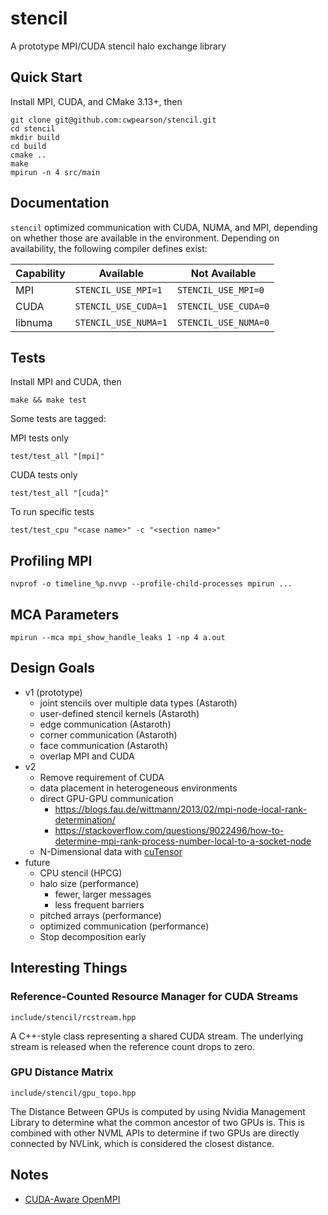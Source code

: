 # stencil

A prototype MPI/CUDA stencil halo exchange library

## Quick Start

Install MPI, CUDA, and CMake 3.13+, then

```
git clone git@github.com:cwpearson/stencil.git
cd stencil
mkdir build
cd build
cmake ..
make
mpirun -n 4 src/main
```

## Documentation

`stencil` optimized communication with CUDA, NUMA, and MPI, depending on whether those are available in the environment.
Depending on availability, the following compiler defines exist:

| Capability | Available | Not Available |
|-|-|-|
| MPI | `STENCIL_USE_MPI=1` | `STENCIL_USE_MPI=0` |
| CUDA | `STENCIL_USE_CUDA=1` | `STENCIL_USE_CUDA=0` |
| libnuma | `STENCIL_USE_NUMA=1` | `STENCIL_USE_NUMA=0` |


## Tests

Install MPI and CUDA, then

```
make && make test
```

Some tests are tagged:

MPI tests only
```
test/test_all "[mpi]"
```

CUDA tests only
```
test/test_all "[cuda]"
```

To run specific tests
```
test/test_cpu "<case name>" -c "<section name>"
```

## Profiling MPI

```
nvprof -o timeline_%p.nvvp --profile-child-processes mpirun ...
```
## MCA Parameters

```
mpirun --mca mpi_show_handle_leaks 1 -np 4 a.out
```


## Design Goals
  * v1 (prototype)
    * joint stencils over multiple data types (Astaroth)
    * user-defined stencil kernels (Astaroth)
    * edge communication (Astaroth)
    * corner communication (Astaroth)
    * face communication (Astaroth)
    * overlap MPI and CUDA
  * v2
    * Remove requirement of CUDA
    * data placement in heterogeneous environments
    * direct GPU-GPU communication
      * https://blogs.fau.de/wittmann/2013/02/mpi-node-local-rank-determination/
      * https://stackoverflow.com/questions/9022496/how-to-determine-mpi-rank-process-number-local-to-a-socket-node   
    * N-Dimensional data with [cuTensor](https://docs.nvidia.com/cuda/cutensor/index.html)
  * future
    * CPU stencil (HPCG)
    * halo size (performance)
      * fewer, larger messages
      * less frequent barriers
    * pitched arrays (performance)
    * optimized communication (performance)
    * Stop decomposition early


## Interesting Things

### Reference-Counted Resource Manager for CUDA Streams

`include/stencil/rcstream.hpp`

A C++-style class representing a shared CUDA stream.
The underlying stream is released when the reference count drops to zero.

### GPU Distance Matrix

`include/stencil/gpu_topo.hpp`

The Distance Between GPUs is computed by using Nvidia Management Library to determine what the common ancestor of two GPUs is.
This is combined with other NVML APIs to determine if two GPUs are directly connected by NVLink, which is considered the closest distance.

## Notes
  * [CUDA-Aware OpenMPI](https://www.open-mpi.org/faq/?category=runcuda#mpi-cuda-support)
